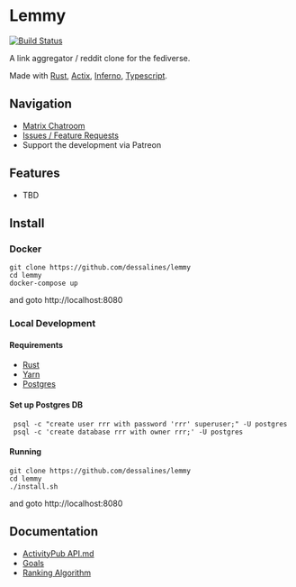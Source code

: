 # Lemmy

[![Build Status](https://travis-ci.org/dessalines/lemmy.svg?branch=master)](https://travis-ci.org/dessalines/lemmy)

A link aggregator / reddit clone for the fediverse.

Made with [Rust](https://www.rust-lang.org), [Actix](https://actix.rs/), [Inferno](https://www.infernojs.org), [Typescript](https://www.typescriptlang.org/).

## Navigation
- [Matrix Chatroom](https://riot.im/app/#/room/#rust-reddit-fediverse:matrix.org)
- [Issues / Feature Requests](https://github.com/dessalines/lemmy/issues)
- Support the development via Patreon

## Features
- TBD
## Install
### Docker
```
git clone https://github.com/dessalines/lemmy
cd lemmy
docker-compose up
```
and goto http://localhost:8080
### Local Development
#### Requirements
- [Rust](https://www.rust-lang.org/)
- [Yarn](https://yarnpkg.com/en/)
- [Postgres](https://www.sqlite.org/index.html)
#### Set up Postgres DB
```
 psql -c "create user rrr with password 'rrr' superuser;" -U postgres
 psql -c 'create database rrr with owner rrr;' -U postgres
```
#### Running
```
git clone https://github.com/dessalines/lemmy
cd lemmy
./install.sh
```
and goto http://localhost:8080

## Documentation
- [ActivityPub API.md](API.md)
- [Goals](goals.md)
- [Ranking Algorithm](ranking.md)


